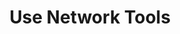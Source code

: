 ---
sidebar_position: 4
title: "Use Network Tools"
sidebar_label: "Use Network Tools"
description: "Utilize network diagnostic tools in Alpine Linux environments - use ping, traceroute, netstat, tcpdump, and other networking utilities for troubleshooting."
keywords:
  - "alpine network tools"
  - "ping traceroute"
  - "netstat tcpdump"
  - "diagnostic utilities"
  - "network commands"
tags:
  - alpine
  - network-tools
  - diagnostic-tools
  - ping
  - tcpdump
slug: /linux/alpine/network/network-troubleshooting/use-network-tools
---